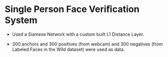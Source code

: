 # Single Person Face Veriﬁcation System

- Used a Siamese Network with a custom built L1
Distance Layer.

- 300 anchors and 300 positives (from webcam) and
300 negatives (from Labeled Faces in the Wild
dataset) were used as data.
